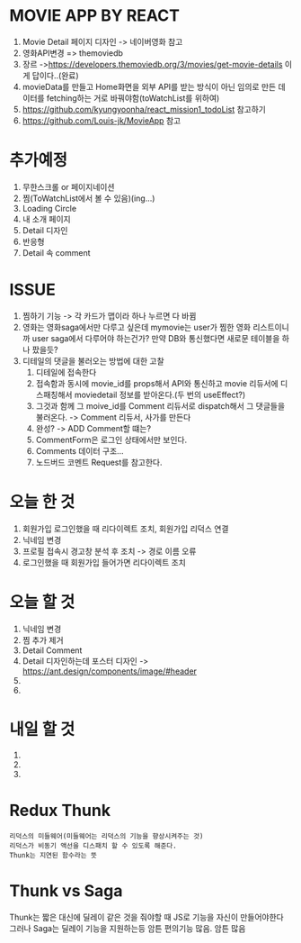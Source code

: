 # MOVIE APP BY REACT

 1. Movie Detail 페이지 디자인 -> 네이버영화 참고
 2. 영화API변경 => themoviedb
 3. 장르 ->https://developers.themoviedb.org/3/movies/get-movie-details 이게 답이다..(완료)
 4. movieData를 만들고 Home화면을 외부 API를 받는 방식이 아닌 임의로 만든 데이터를 fetching하는 거로 바꿔야함(toWatchList를 위하여)
 5. https://github.com/kyungyoonha/react_mission1_todoList 참고하기
 6. https://github.com/Louis-jk/MovieApp 참고


# 추가예정
 1. 무한스크롤 or 페이지네이션
 3. 찜(ToWatchList에서 볼 수 있음)(ing...)
 4. Loading Circle
 5. 내 소개 페이지
 6. Detail 디자인
 8. 반응형
 9. Detail 속 comment



# ISSUE
 1. 찜하기 기능 -> 각 카드가 맵이라 하나 누르면 다 바뀜
 2. 영화는 영화saga에서만 다루고 싶은데 mymovie는 user가 찜한 영화 리스트이니까 user saga에서 다루어야 하는건가? 만약 DB와 통신했다면 새로문 테이블을 하나 팠을듯?
 3. 디테일의 댓글을 불러오는 방법에 대한 고찰
     1. 디테일에 접속한다
     2. 접속함과 동시에 movie_id를 props해서 API와 통신하고 movie 리듀서에 디스패칭해서 moviedetail 정보를 받아온다.(두 번의 useEffect?) 
     3. 그것과 함께 그 moive_id를 Comment 리듀서로 dispatch해서 그 댓글들을 불러온다. -> Comment 리듀서, 사가를 만든다
     4. 완성? -> ADD Comment할 떄는?
     5. CommentForm은 로그인 상태에서만 보인다.
     6. Comments 데이터 구조...
     7. 노드버드 코멘트 Request를 참고한다.

# 오늘 한 것
  1. 회원가입 로그인했을 때 리다이렉트 조치, 회원가입 리덕스 연결
  2. 닉네임 변경
  3. 프로필 접속시 경고창 분석 후 조치 -> 경로 이름 오류
  4. 로그인했을 때 회원가입 들어가면 리다이렉트 조치

# 오늘 할 것
  1. 닉네임 변경
  2. 찜 추가 제거
  3. Detail Comment
  4. Detail 디자인하는데 포스터 디자인 -> https://ant.design/components/image/#header
  5. 
  6. 
  

  

# 내일 할 것
  1. 
  2. 
  3. 
  

# Redux Thunk
    리덕스의 미들웨어(미들웨어는 리덕스의 기능을 향상시켜주는 것)
    리덕스가 비동기 액선을 디스패치 할 수 있도록 해준다.
    Thunk는 지연된 함수라는 뜻
  
# Thunk vs Saga
  Thunk는 짧은 대신에 딜레이 같은 것을 줘야할 때 JS로 기능을 자신이 만들어야한다
  그러나 Saga는 딜레이 기능을 지원하는등 암튼 편의기능 많음. 암튼 많음

